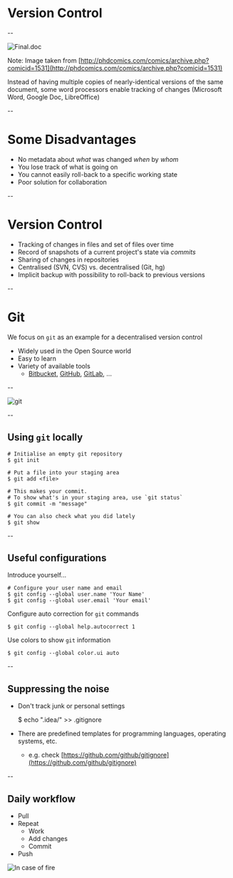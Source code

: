 # Version Control

--

![Final.doc](resources/final_draft_version_control.png)

Note:
Image taken from [http://phdcomics.com/comics/archive.php?comicid=1531](http://phdcomics.com/comics/archive.php?comicid=1531)

Instead of having multiple copies of nearly-identical versions of the same document, some word processors enable tracking of changes (Microsoft Word, Google Doc, LibreOffice)

--

# Some Disadvantages

* No metadata about *what* was changed *when* by *whom*
* You lose track of what is going on
* You cannot easily roll-back to a specific working state
* Poor solution for collaboration

--

# Version Control

* Tracking of changes in files and set of files over time
* Record of snapshots of a current project's state via *commits*
* Sharing of changes in repositories
* Centralised (SVN, CVS) vs. decentralised (Git, hg)
* Implicit backup with possibility to roll-back to previous versions

--

# Git

We focus on `git` as an example for a decentralised version control

* Widely used in the Open Source world
* Easy to learn
* Variety of available tools
	* [Bitbucket](https://bitbucket.org), [GitHub](https://github.com), [GitLab](https://gitlab.com), ...

--

![git](resources/git_in_a_nutshell.png)

--

## Using `git` locally

	# Initialise an empty git repository
	$ git init

	# Put a file into your staging area
	$ git add <file>

	# This makes your commit.
	# To show what's in your staging area, use `git status`
	$ git commit -m "message"

	# You can also check what you did lately
	$ git show

--

## Useful configurations

Introduce yourself...
	
	# Configure your user name and email
	$ git config --global user.name 'Your Name'
	$ git config --global user.email 'Your email'

Configure auto correction for `git` commands


	$ git config --global help.autocorrect 1


Use colors to show `git` information


	$ git config --global color.ui auto


--

## Suppressing the noise

* Don't track junk or personal settings 


	$ echo ".idea/" >> .gitignore

* There are predefined templates for programming languages, operating systems, etc.
	* e.g. check [https://github.com/github/gitignore](https://github.com/github/gitignore)

--

## Daily workflow

* Pull
* Repeat
	* Work
	* Add changes
	* Commit
* Push

![In case of fire](resources/git_in_case_of_fire.png)
